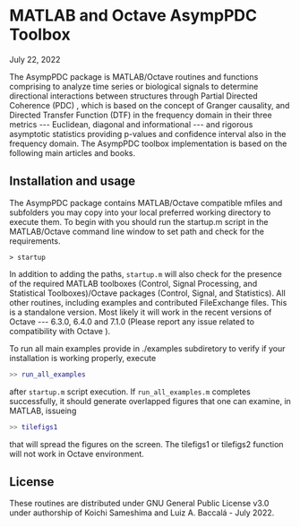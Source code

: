 # MATLAB and Octave AsympPDC Toolbox

July 22, 2022

The AsympPDC package is MATLAB/Octave routines and functions comprising to analyze time series or biological signals to determine directional interactions between structures through Partial Directed Coherence (PDC) , which is based on the concept of Granger causality, and Directed Transfer Function (DTF) in the frequency domain in their three metrics --- Euclidean, diagonal and informational --- and rigorous asymptotic statistics providing p-values and confidence interval also in the frequency domain. The AsympPDC toolbox implementation is based on the following main articles and books.

## Installation and usage

The AsympPDC package contains MATLAB/Octave compatible mfiles and subfolders you may copy into your local preferred working directory to execute them. To begin with you should run the startup.m script in the MATLAB/Octave command line window to set path and check for the requirements.

`> startup`

In addition to adding the paths, `startup.m` will also check for the presence of the required MATLAB toolboxes (Control, Signal Processing, and Statistical Toolboxes)/Octave packages (Control, Signal, and Statistics). All other routines, including examples and contributed FileExchange files. This is a standalone version. Most likely it will work in the recent versions of Octave --- 6.3.0, 6.4.0 and 7.1.0  (Please report any issue related to compatibility with Octave ).

To run all main examples provide in ./examples subdiretory to verify if your installation is working properly,  execute

```matlab
>> run_all_examples
```

after `startup.m` script execution. If `run_all_examples.m` completes successfully, it should generate overlapped figures that one can examine, in MATLAB, issueing 

```matlab
>> tilefigs1
```

that will spread the figures on the screen. The tilefigs1 or tilefigs2 function will not work in Octave environment.


## License

These routines are distributed under GNU General Public License v3.0 under
authorship of Koichi Sameshima and Luiz A. Baccalá - July 2022.
